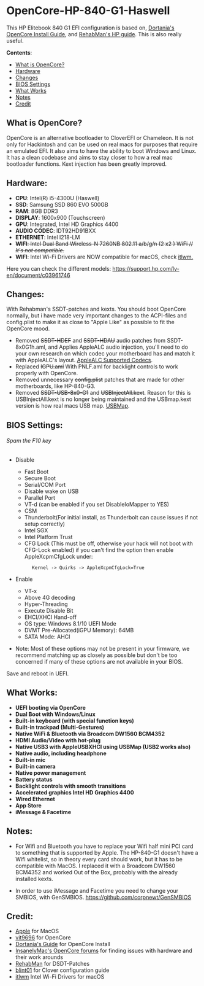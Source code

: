 # OpenCore-HP-840-G1-Haswell

This HP Elitebook 840 G1 EFI configuration is based on, [Dortania's OpenCore Install Guide](https://dortania.github.io/OpenCore-Install-Guide/config-laptop.plist/haswell.html), and [RehabMan's HP guide](https://www.tonymacx86.com/threads/guide-hp-probook-elitebook-zbook-using-clover-uefi-hotpatch.261719/). This is also really useful.


**Contents**:
- [What is OpenCore?](#What-is-OpenCore?)
- [Hardware](#Hardware)
- [Changes](#Changes)
- [BIOS Settings](#bios-settings)
- [What Works](#What-Works)
- [Notes](#Notes)
- [Credit](#Credit)


## What is OpenCore?

OpenCore is an alternative bootloader to CloverEFI or Chameleon. It is not only for Hackintosh and can be used on real macs for purposes that require an emulated EFI. It also aims to have the ability to boot Windows and Linux. It has a clean codebase and aims to stay closer to how a real mac bootloader functions. Kext injection has been greatly improved.



## Hardware:

- **CPU**: Intel(R) i5-4300U (Haswell)
- **SSD**: Samsung SSD 860 EVO 500GB 
- **RAM**: 8GB DDR3
- **DISPLAY**: 1600x900 (Touchscreen)
- **GPU**: Integrated, Intel HD Graphics 4400
- **AUDIO CODEC**: IDT92HD91BXX
- **ETHERNET**: Intel I218-LM
- ~~**WIFI**: Intel Dual Band Wireless-N 7260NB 802.11 a/b/g/n (2 x2 ) WiFi  //  *It's not compatible.*~~
- **WIFI**: Intel Wi-Fi Drivers are NOW compatible for macOS, check [itlwm.](https://github.com/OpenIntelWireless/itlwm)


Here you can check the different models: https://support.hp.com/lv-en/document/c03961746

## Changes:

With Rehabman's SSDT-patches and kexts. You should boot OpenCore normally, but i have made very important changes to the ACPI-files and config.plist to make it as close to "Apple Like" as possible to fit the OpenCore mood.

* Removed ~~SSDT-HDEF~~ and ~~SSDT-HDAU~~ audio patches from SSDT-8x0G1h.aml, and Applies AppleALC audio injection, you'll need to do your own research on which codec your motherboard has and match it with AppleALC's layout. [AppleALC Supported Codecs](https://github.com/acidanthera/AppleALC/wiki/Supported-codecs).
* Replaced ~~IGPU.aml~~ With PNLF.aml for backlight controls to work properly with OpenCore.
* Removed unnecessary ~~config.plist~~ patches that are made for other motherboards, like HP-840-G3.
* Removed ~~SSDT-USB-8x0-G1~~ and ~~USBInjectAll.kext~~. Reason for this is USBInjectAll.kext is no longer being maintained and the USBmap.kext version is how real macs USB map. [USBMap](https://dortania.github.io/OpenCore-Post-Install/usb/intel-mapping/intel.html).


## BIOS Settings:
###### *Spam the F10 key*


   
   - Disable
      - Fast Boot
      - Secure Boot
      - Serial/COM Port
      - Disable wake on USB
      - Parallel Port
      - VT-d (can be enabled if you set DisableIoMapper to YES)
      - CSM
      - Thunderbolt(For initial install, as Thunderbolt can cause issues if not setup correctly)
      - Intel SGX
      - Intel Platform Trust
      - CFG Lock (This must be off, otherwise your hack will not boot with CFG-Lock enabled) if you can't find the option then enable AppleXcpmCfgLock under: 
       
      ```
            Kernel -> Quirks -> AppleXcpmCfgLock=True
      ```

   - Enable
      - VT-x
      - Above 4G decoding
      - Hyper-Threading
      - Execute Disable Bit
      - EHCI/XHCI Hand-off
      - OS type: Windows 8.1/10 UEFI Mode
      - DVMT Pre-Allocated(iGPU Memory): 64MB
      - SATA Mode: AHCI

   - Note: Most of these options may not be present in your firmware, we recommend matching up as closely as possible but don't be too concerned if many of these options are not available in your BIOS.
   

Save and reboot in UEFI.


## What Works:

- **UEFI booting via OpenCore**
- **Dual Boot with Windows/Linux**
- **Built-in keyboard (with special function keys)**
- **Built-in trackpad (Multi-Gestures)**
- **Native WiFi & Bluetooth via Broadcom DW1560 BCM4352**
- **HDMI Audio/Video with hot-plug**
- **Native USB3 with AppleUSBXHCI using USBMap (USB2 works also)**
- **Native audio, including headphone**
- **Built-in mic**
- **Built-in camera**
- **Native power management**
- **Battery status**
- **Backlight controls with smooth transitions**
- **Accelerated graphics Intel HD Graphics 4400**
- **Wired Ethernet**
- **App Store**
- **iMessage & Facetime**

## Notes:

   - For Wifi and Bluetooth you have to replace your Wifi half mini PCI card to something that is supported by Apple. The HP-840-G1 doesn't have a Wifi whitelist, so in theory every card should work, but it has to be compatible with MacOS. I replaced it with a Broadcom DW1560 BCM4352 and worked Out of the Box, probably with the already installed kexts.

   - In order to use iMessage and Facetime you need to change your SMBIOS, with GenSMBIOS.
https://github.com/corpnewt/GenSMBIOS


## Credit:
   - [Apple](https://www.apple.com/) for MacOS
   - [vit9696](https://github.com/vit9696) for OpenCore
   - [Dortania's Guide](https://dortania.github.io/OpenCore-Install-Guide/) for OpenCore Install
   - [InsanelyMac's OpenCore forums](https://www.insanelymac.com/forum/topic/338516-opencore-discussion/) for finding issues with hardware and their work arounds
   - [RehabMan](https://github.com/RehabMan) for DSDT-Patches
   - [blint01](https://github.com/blint01/hackintosh-mojave-HP-840-G1) for Clover configuration guide
   - [itlwm](https://github.com/OpenIntelWireless/itlwm) Intel Wi-Fi Drivers for macOS
